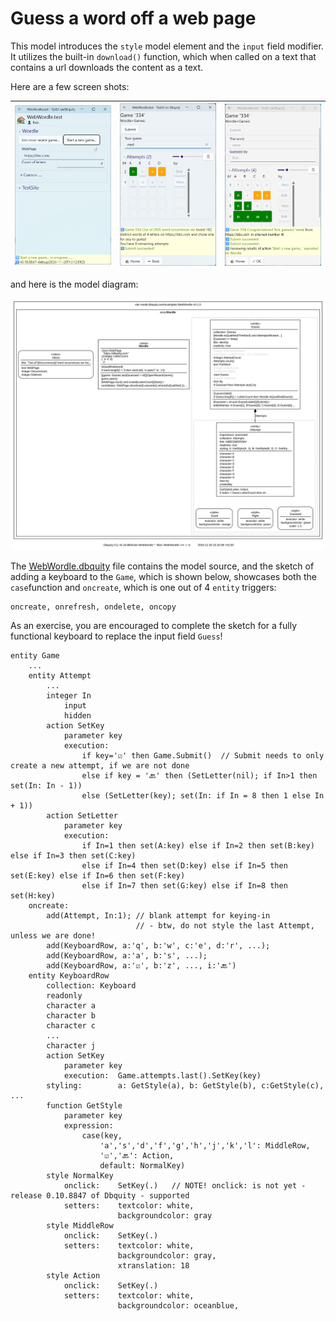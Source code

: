 # Guess a word off a web page

This model introduces the `style` model element and the `input` field modifier. It utilizes the built-in `download()` function, which when called on a text that contains a url downloads the content as a text.

Here are a few screen shots:

|![Bob starts](Bob%20starts.png)|![game is on](Game%20'334'%20is%20on.png)|![congrats](BobBeatsAlice.png)|
|-|-|-|

and here is the model diagram:

![](WebWordle.dbquity.svg)

The [WebWordle.dbquity](WebWordle.dbquity) file contains the model source, and the sketch of adding a keyboard to the `Game`, which is shown below, showcases both the `case`function and `oncreate`, which is one out of 4 `entity` triggers:

```dbquity
oncreate, onrefresh, ondelete, oncopy
```

As an exercise, you are encouraged to complete the sketch for a fully functional keyboard to replace the input field `Guess`!

```dbquity
entity Game
    ...
    entity Attempt
        ...
        integer In
            input
            hidden
        action SetKey
            parameter key
            execution:
                if key='☑️' then Game.Submit()  // Submit needs to only create a new attempt, if we are not done
                else if key = '🔙' then (SetLetter(nil); if In>1 then set(In: In - 1))
                else (SetLetter(key); set(In: if In = 8 then 1 else In + 1))
        action SetLetter
            parameter key
            execution:
                if In=1 then set(A:key) else if In=2 then set(B:key) else if In=3 then set(C:key)
                else if In=4 then set(D:key) else if In=5 then set(E:key) else if In=6 then set(F:key)
                else if In=7 then set(G:key) else if In=8 then set(H:key)
    oncreate:
        add(Attempt, In:1); // blank attempt for keying-in
                            // - btw, do not style the last Attempt, unless we are done!
        add(KeyboardRow, a:'q', b:'w', c:'e', d:'r', ...);
        add(KeyboardRow, a:'a', b:'s', ...);
        add(KeyboardRow, a:'☑️', b:'z', ..., i:'🔙')
    entity KeyboardRow
        collection: Keyboard
        readonly
        character a
        character b
        character c
        ...
        character j
        action SetKey
            parameter key
            execution:  Game.attempts.last().SetKey(key)
        styling:        a: GetStyle(a), b: GetStyle(b), c:GetStyle(c), ...
        function GetStyle
            parameter key
            expression:
                case(key,
                    'a','s','d','f','g','h','j','k','l': MiddleRow,
                    '☑️','🔙': Action,
                    default: NormalKey)
        style NormalKey
            onclick:    SetKey(.)   // NOTE! onclick: is not yet - release 0.10.8847 of Dbquity - supported
            setters:    textcolor: white,
                        backgroundcolor: gray
        style MiddleRow
            onclick:    SetKey(.)
            setters:    textcolor: white,
                        backgroundcolor: gray,
                        xtranslation: 18 
        style Action
            onclick:    SetKey(.)
            setters:    textcolor: white,
                        backgroundcolor: oceanblue,
                        
```

